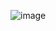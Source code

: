 ![image](https://user-images.githubusercontent.com/72422050/120751875-eec72f80-c532-11eb-9f9f-bf0dcb989b36.png)
